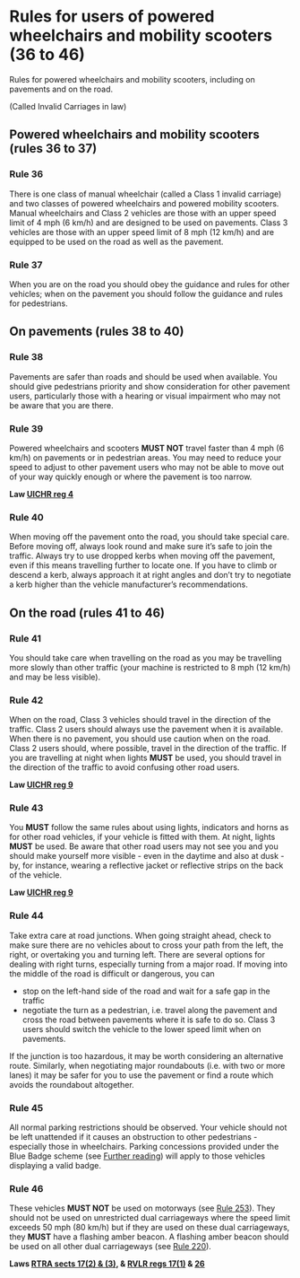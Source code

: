 Rules for users of powered wheelchairs and mobility scooters (36 to 46)
=======================================================================

Rules for powered wheelchairs and mobility scooters, including on pavements and on the road.

(Called Invalid Carriages in law)

Powered wheelchairs and mobility scooters (rules 36 to 37)
----------------------------------------------------------

 

### Rule 36

There is one class of manual wheelchair (called a Class 1 invalid carriage) and two classes of powered wheelchairs and powered mobility scooters. Manual wheelchairs and Class 2 vehicles are those with an upper speed limit of 4 mph (6 km/h) and are designed to be used on pavements. Class 3 vehicles are those with an upper speed limit of 8 mph (12 km/h) and are equipped to be used on the road as well as the pavement.

### Rule 37

When you are on the road you should obey the guidance and rules for other vehicles; when on the pavement you should follow the guidance and rules for pedestrians.

 

On pavements (rules 38 to 40)
-----------------------------

 

### Rule 38

Pavements are safer than roads and should be used when available. You should give pedestrians priority and show consideration for other pavement users, particularly those with a hearing or visual impairment who may not be aware that you are there.

### Rule 39

Powered wheelchairs and scooters **MUST NOT** travel faster than 4 mph (6 km/h) on pavements or in pedestrian areas. You may need to reduce your speed to adjust to other pavement users who may not be able to move out of your way quickly enough or where the pavement is too narrow.

**Law [UICHR reg 4](http://www.legislation.gov.uk/uksi/1988/2268/regulation/4/made)**

### Rule 40

When moving off the pavement onto the road, you should take special care. Before moving off, always look round and make sure it’s safe to join the traffic. Always try to use dropped kerbs when moving off the pavement, even if this means travelling further to locate one. If you have to climb or descend a kerb, always approach it at right angles and don’t try to negotiate a kerb higher than the vehicle manufacturer’s recommendations.

 

On the road (rules 41 to 46)
----------------------------

 

### Rule 41

You should take care when travelling on the road as you may be travelling more slowly than other traffic (your machine is restricted to 8 mph (12 km/h) and may be less visible).

### Rule 42

When on the road, Class 3 vehicles should travel in the direction of the traffic. Class 2 users should always use the pavement when it is available. When there is no pavement, you should use caution when on the road. Class 2 users should, where possible, travel in the direction of the traffic. If you are travelling at night when lights **MUST** be used, you should travel in the direction of the traffic to avoid confusing other road users.

**Law [UICHR reg 9](http://www.legislation.gov.uk/uksi/1988/2268/regulation/9/made)**

### Rule 43

You **MUST** follow the same rules about using lights, indicators and horns as for other road vehicles, if your vehicle is fitted with them. At night, lights **MUST** be used. Be aware that other road users may not see you and you should make yourself more visible - even in the daytime and also at dusk - by, for instance, wearing a reflective jacket or reflective strips on the back of the vehicle.

**Law [UICHR reg 9](http://www.legislation.gov.uk/uksi/1988/2268/regulation/9/made)**

### Rule 44

Take extra care at road junctions. When going straight ahead, check to make sure there are no vehicles about to cross your path from the left, the right, or overtaking you and turning left. There are several options for dealing with right turns, especially turning from a major road. If moving into the middle of the road is difficult or dangerous, you can

* stop on the left-hand side of the road and wait for a safe gap in the traffic
* negotiate the turn as a pedestrian, i.e. travel along the pavement and cross the road between pavements where it is safe to do so. Class 3 users should switch the vehicle to the lower speed limit when on pavements.

If the junction is too hazardous, it may be worth considering an alternative route. Similarly, when negotiating major roundabouts (i.e. with two or more lanes) it may be safer for you to use the pavement or find a route which avoids the roundabout altogether.

### Rule 45

All normal parking restrictions should be observed. Your vehicle should not be left unattended if it causes an obstruction to other pedestrians - especially those in wheelchairs. Parking concessions provided under the Blue Badge scheme (see [Further reading](/pages/other-information.md#reading)) will apply to those vehicles displaying a valid badge.

### Rule 46

These vehicles **MUST NOT** be used on motorways (see [Rule 253](/pages/motorways-253-to-273.md#rule-253)). They should not be used on unrestricted dual carriageways where the speed limit exceeds 50 mph (80 km/h) but if they are used on these dual carriageways, they **MUST** have a flashing amber beacon. A flashing amber beacon should be used on all other dual carriageways (see [Rule 220](/pages/road-users-requiring-extra-care-204-to-225.md#rule-220)).

**Laws [RTRA sects 17(2) & (3)](http://www.legislation.gov.uk/ukpga/1984/27/section/17), & [RVLR regs 17(1)](http://www.legislation.gov.uk/uksi/1989/1796/regulation/17/made) & [26](http://www.legislation.gov.uk/uksi/1989/1796/regulation/26/made)**
